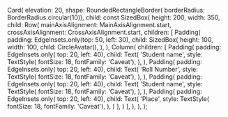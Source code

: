 Card(
                                  elevation: 20,
                                  shape: RoundedRectangleBorder(
                                      borderRadius: BorderRadius.circular(10)),
                                  child: const SizedBox(
                                    height: 200,
                                    width: 350,
                                    child: Row(
                                      mainAxisAlignment: MainAxisAlignment.start,
                                      crossAxisAlignment:
                                          CrossAxisAlignment.start,
                                      children: [
                                        Padding(
                                          padding:
                                              EdgeInsets.only(top: 50, left: 30),
                                          child: SizedBox(
                                            height: 100,
                                            width: 100,
                                            child: CircleAvatar(),
                                          ),
                                        ),
                                        Column(
                                          children: [
                                            Padding(
                                              padding: EdgeInsets.only(
                                                  top: 20, left: 40),
                                              child: Text(
                                                'Student name',
                                                style: TextStyle(
                                                    fontSize: 18,
                                                    fontFamily: 'Caveat'),
                                              ),
                                            ),
                                            Padding(
                                              padding: EdgeInsets.only(
                                                  top: 20, left: 40),
                                              child: Text(
                                                'Roll Number',
                                                style: TextStyle(
                                                    fontSize: 18,
                                                    fontFamily: 'Caveat'),
                                              ),
                                            ),
                                            Padding(
                                              padding: EdgeInsets.only(
                                                  top: 20, left: 40),
                                              child: Text(
                                                'Student name',
                                                style: TextStyle(
                                                    fontSize: 18,
                                                    fontFamily: 'Caveat'),
                                              ),
                                            ),
                                            Padding(
                                              padding: EdgeInsets.only(
                                                  top: 20, left: 40),
                                              child: Text(
                                                'Place',
                                                style: TextStyle(
                                                    fontSize: 18,
                                                    fontFamily: 'Caveat'),
                                              ),
                                            )
                                          ],
                                        )
                                      ],
                                    ),
                                  ),
                                );